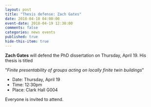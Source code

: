 ```yaml
---
layout: post
title: "Thesis defense: Zach Gates"
date: 2018-04-18 04:00:00
event-date: 2018-04-19 12:30:00
comments: false
categories: news events
published: true
hide-this-item: true
---
```


**Zach Gates** will defend the PhD dissertation on Thursday, April 19. 
His thesis is titled 

"_Finite presentability of groups acting on locally finite twin buildings_"

- Date: Thursday, April 19
- Time: 12:30pm
- Place: Clark Hall G004

Everyone is invited to attend.



